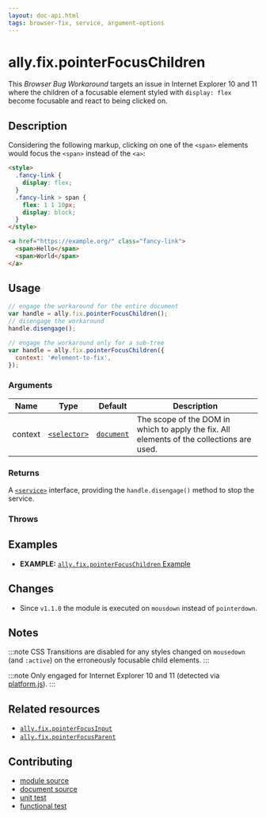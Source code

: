 ```yaml
---
layout: doc-api.html
tags: browser-fix, service, argument-options
---
```


# ally.fix.pointerFocusChildren

This *Browser Bug Workaround* targets an issue in Internet Explorer 10 and 11 where the children of a focusable element styled with `display: flex` become focusable and react to being clicked on.


## Description

Considering the following markup, clicking on one of the `<span>` elements would focus the `<span>` instead of the `<a>`:

```html
<style>
  .fancy-link {
    display: flex;
  }
  .fancy-link > span {
    flex: 1 1 10px;
    display: block;
  }
</style>

<a href="https://example.org/" class="fancy-link">
  <span>Hello</span>
  <span>World</span>
</a>
```


## Usage

```js
// engage the workaround for the entire document
var handle = ally.fix.pointerFocusChildren();
// disengage the workaround
handle.disengage();
```

```js
// engage the workaround only for a sub-tree
var handle = ally.fix.pointerFocusChildren({
  context: '#element-to-fix',
});
```

### Arguments

| Name | Type | Default | Description |
| ---- | ---- | ------- | ----------- |
| context | [`<selector>`](../concepts.md#selector) | [`document`](https://developer.mozilla.org/en-US/docs/Web/API/Document) | The scope of the DOM in which to apply the fix. All elements of the collections are used. |

### Returns

A [`<service>`](../concepts.md#service) interface, providing the `handle.disengage()` method to stop the service.

### Throws


## Examples

* **EXAMPLE:** [`ally.fix.pointerFocusChildren` Example](./pointer-focus-children.example.html)


## Changes

* Since `v1.1.0` the module is executed on `mousdown` instead of `pointerdown`.


## Notes

:::note
CSS Transitions are disabled for any styles changed on `mousedown` (and `:active`) on the erroneously focusable child elements.
:::

:::note
Only engaged for Internet Explorer 10 and 11 (detected via [platform.js](https://github.com/bestiejs/platform.js/)).
:::


## Related resources

* [`ally.fix.pointerFocusInput`](pointer-focus-input.md)
* [`ally.fix.pointerFocusParent`](pointer-focus-parent.md)


## Contributing

* [module source](https://github.com/medialize/ally.js/blob/master/src/fix/pointer-focus-children.js)
* [document source](https://github.com/medialize/ally.js/blob/master/docs/api/fix/pointer-focus-children.md)
* [unit test](https://github.com/medialize/ally.js/blob/master/test/unit/fix.pointer-focus-children.test.js)
* [functional test](https://github.com/medialize/ally.js/blob/master/test/functional/fix.pointer-focus-children.test.js)


